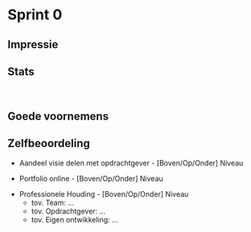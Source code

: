 #  Sprint 0

## Impressie

<!-- Vertel heel kort hoe het product er voor staat, en wat jouw aandeel er in was deze sprint. Link een paar schetsen wat je graag zou bouwen, en/of post de sprint-0
hello-world screenshots. Waarschijnlijk is het nog niet veel, maar nu een mooi 'Before' beeld maakt de volgende sprints leuker om te zien -->

## Stats

<!-- Deze statistieken zullen met een PR aangeleverd worden -->
![Stats](./stats.png)

<!-- 
Hier is als het goed is nog niet zoveel te zien. Meer een test voor ons docenten of we dit logistiek werkend gaan krijgen! -->

## Goede voornemens

<!-- Vertel kort hoe jij van plan bent dit semester te gaan halen. Zijn er valkuilen waar je je zorgen over maakt? Dingen die je nu anders gaat doen? Of vertel waarom je eigenlijk niets anders hoeft te doen dan anders -->

## Zelfbeoordeling

* Aandeel visie delen met opdrachtgever - [Boven/Op/Onder] Niveau <!-- Streep weg wat niet van toepassing is -->
<!-- Wat heb jij gedaan in Sprint 0 om je stempel op het team te drukken? Heb je juist het idee aan de opdrachtgever verkocht, of was je juist de kracht achter de schermen met de grote idëeen, of kon je het juist goed visualiseren? -->

* Portfolio online - [Boven/Op/Onder] Niveau <!-- Streep weg wat niet van toepassing is -->
<!-- Is het gelukt om je portfolio als statische Github site online te zetten? Heb je daar nog evt. extras aan toegevoegd? Er is best veel mogelijk met Github pages, en eerlijk gezegd beoordelen we totaal niet op hoe het eruit ziet (mits het functioneel is!). Maar het is natuurlijk wel leuk en motiverend hier iets moois van te maken -->

* Professionele Houding - [Boven/Op/Onder] Niveau <!-- Streep weg wat niet van toepassing is -->
    * tov. Team: ... <!-- Is het gelukt om goed kennis te maken, afspraken te maken, teamcontract op te stellen, etc. Of lag je er een beetje buiten? -->
    * tov. Opdrachtgever: ... <!-- Sprint 0 gaat erom dat je de visie van je team aan de opdrachtgever kan duidelijk maken. Is dat gelukt? Of is het juist nog heel erg zoeken? -->
    * tov. Eigen ontwikkeling: ... <!-- Is het gelukt om goed te starten? Vroeg opstaan na de zomervakantie? Alle tooltjes installeren? Wat zou je graag anders hebben gedaan en/of een volgende keer anders doen?-->
